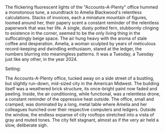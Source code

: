 The flickering fluorescent lights of the "Accounts-A-Plenty" office hummed a monotonous tune, a soundtrack to Amelia Blackwood's relentless calculations.  Stacks of invoices, each a miniature mountain of figures, loomed around her, their papery scent a constant reminder of the relentless paperwork that was her life.  A single, dusty potted fern, stubbornly clinging to existence in the corner, seemed to be the only living thing in the suffocatingly beige space.  The air hung heavy with the aroma of stale coffee and desperation. Amelia, a woman sculpted by years of meticulous record-keeping and dwindling enthusiasm, stared at the ledger, the numbers blurring into meaningless patterns.  It was a Tuesday, a Tuesday just like any other, in the year 2024.

Setting:

The Accounts-A-Plenty office, tucked away on a side street of a bustling, but slightly run-down, mid-sized city in the American Midwest.  The building itself was a weathered brick structure, its once-bright paint now faded and peeling.  Inside, the air conditioning, while functional, was a relentless drone, a constant reminder of the oppressive heat outside. The office, small and cramped, was dominated by a long, metal table where Amelia and her colleagues hunched over their respective computers and ledgers. Outside the window, the endless expanse of city rooftops stretched into a vista of gray and muted tones.  The city felt stagnant, almost as if the very air held a slow, deliberate sigh.
